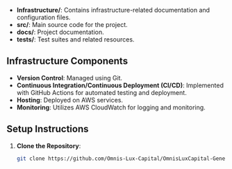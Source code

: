 
- **Infrastructure/**: Contains infrastructure-related documentation and configuration files.
- **src/**: Main source code for the project.
- **docs/**: Project documentation.
- **tests/**: Test suites and related resources.

## Infrastructure Components
- **Version Control**: Managed using Git.
- **Continuous Integration/Continuous Deployment (CI/CD)**: Implemented with GitHub Actions for automated testing and deployment.
- **Hosting**: Deployed on AWS services.
- **Monitoring**: Utilizes AWS CloudWatch for logging and monitoring.

## Setup Instructions
1. **Clone the Repository**:
   ```bash
   git clone https://github.com/Omnis-Lux-Capital/OmnisLuxCapital-General.git
